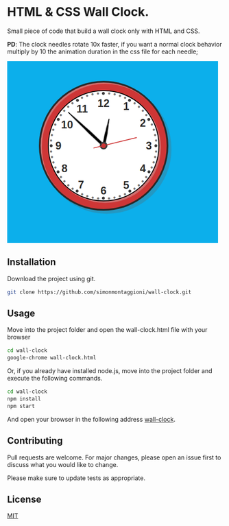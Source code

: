 # HTML & CSS Wall Clock.

Small piece of code that build a wall clock only with HTML and CSS.

**PD**: The clock needles rotate 10x faster, if you want a normal clock behavior multiply by 10 the animation duration in the css file for each needle;

![Alt text](wall-clock.png?raw=true "Preview Image")

## Installation

Download the project using git.

```bash
git clone https://github.com/simonmontaggioni/wall-clock.git
```

## Usage

Move into the project folder and open the wall-clock.html file with your browser

```bash
cd wall-clock
google-chrome wall-clock.html
```

Or, if you already have installed node.js, move into the project folder and execute the following commands.

```bash
cd wall-clock
npm install
npm start
```

And open your browser in the following address [wall-clock](http://localhost:3000/wall-clock.html).

## Contributing

Pull requests are welcome. For major changes, please open an issue first to discuss what you would like to change.

Please make sure to update tests as appropriate.

## License

[MIT](https://choosealicense.com/licenses/mit/)
